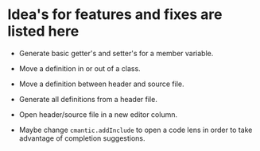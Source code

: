 # Idea's for features and fixes are listed here

- Generate basic getter's and setter's for a member variable.

- Move a definition in or out of a class.

- Move a definition between header and source file.

- Generate all definitions from a header file.

- Open header/source file in a new editor column.

- Maybe change `cmantic.addInclude` to open a code lens in order to take advantage of completion suggestions.
